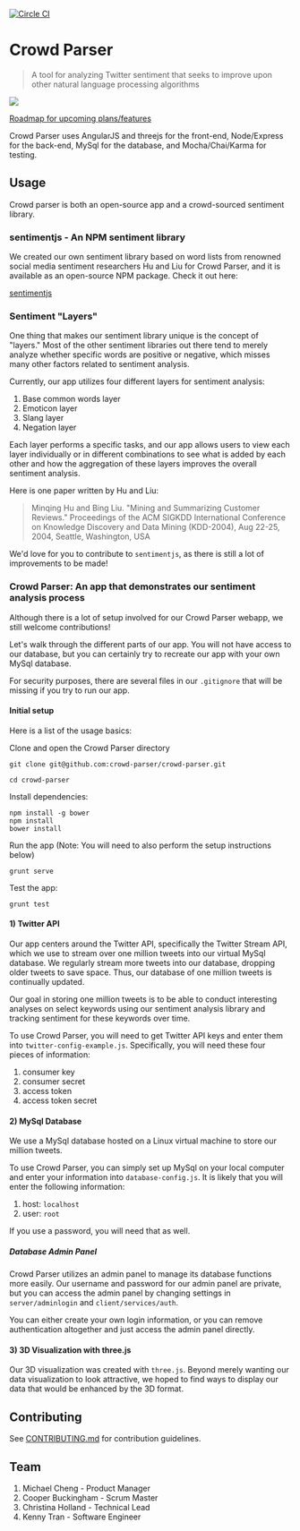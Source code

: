 [![Circle CI](https://circleci.com/gh/crowd-parser/crowd-parser/tree/master.svg?style=svg)](https://circleci.com/gh/crowd-parser/crowd-parser/tree/master)
# Crowd Parser

> A tool for analyzing Twitter sentiment that seeks to improve upon other natural language processing algorithms

<img src="client/assets/images/logo.png">

[Roadmap for upcoming plans/features](https://github.com/voyage-and-bay/voyage-and-bay)

Crowd Parser uses AngularJS and threejs for the front-end, Node/Express for the back-end, MySql for the database, and Mocha/Chai/Karma for testing.

## Usage

Crowd parser is both an open-source app and a crowd-sourced sentiment library.

### sentimentjs - An NPM sentiment library

We created our own sentiment library based on word lists from renowned social media sentiment researchers Hu and Liu for Crowd Parser, and it is available as an open-source NPM package. Check it out here:

[sentimentjs](https://github.com/crowd-parser/sentimentjs)


### Sentiment "Layers"

One thing that makes our sentiment library unique is the concept of "layers." Most of the other sentiment libraries out there tend to merely analyze whether specific words are positive or negative, which misses many other factors related to sentiment analysis.

Currently, our app utilizes four different layers for sentiment analysis:

1. Base common words layer
1. Emoticon layer
1. Slang layer
1. Negation layer

Each layer performs a specific tasks, and our app allows users to view each layer individually or in different combinations to see what is added by each other and how the aggregation of these layers improves the overall sentiment analysis.

Here is one paper written by Hu and Liu:

> Minqing Hu and Bing Liu. "Mining and Summarizing Customer Reviews." Proceedings of the ACM SIGKDD International Conference on Knowledge Discovery and Data Mining (KDD-2004), Aug 22-25, 2004, Seattle, Washington, USA

We'd love for you to contribute to `sentimentjs`, as there is still a lot of improvements to be made!

### Crowd Parser: An app that demonstrates our sentiment analysis process

Although there is a lot of setup involved for our Crowd Parser webapp, we still welcome contributions!

Let's walk through the different parts of our app. You will not have access to our database, but you can certainly try to recreate our app with your own MySql database.

For security purposes, there are several files in our `.gitignore` that will be missing if you try to run our app.

#### Initial setup

Here is a list of the usage basics:

Clone and open the Crowd Parser directory
```
git clone git@github.com:crowd-parser/crowd-parser.git

cd crowd-parser
```

Install dependencies:

```
npm install -g bower
npm install
bower install
```

Run the app (Note: You will need to also perform the setup instructions below)
```
grunt serve
```

Test the app:
```
grunt test
```

#### 1) Twitter API

Our app centers around the Twitter API, specifically the Twitter Stream API, which we use to stream over one million tweets into our virtual MySql database. We regularly stream more tweets into our database, dropping older tweets to save space. Thus, our database of one million tweets is continually updated.

Our goal in storing one million tweets is to be able to conduct interesting analyses on select keywords using our sentiment analysis library and tracking sentiment for these keywords over time.

To use Crowd Parser, you will need to get Twitter API keys and enter them into `twitter-config-example.js`. Specifically, you will need these four pieces of information:

1. consumer key
1. consumer secret
1. access token
1. access token secret

#### 2) MySql Database

We use a MySql database hosted on a Linux virtual machine to store our million tweets.

To use Crowd Parser, you can simply set up MySql on your local computer and enter your information into `database-config.js`. It is likely that you will enter the following information:

1. host: `localhost`
1. user: `root`

If you use a password, you will need that as well.

##### Database Admin Panel

Crowd Parser utilizes an admin panel to manage its database functions more easily. Our username and password for our admin panel are private, but you can access the admin panel by changing settings in `server/adminlogin` and `client/services/auth`. 

You can either create your own login information, or you can remove authentication altogether and just access the admin panel directly. 

#### 3) 3D Visualization with three.js

Our 3D visualization was created with `three.js`. Beyond merely wanting our data visualization to look attractive, we hoped to find ways to display our data that would be enhanced by the 3D format.

## Contributing

See [CONTRIBUTING.md](CONTRIBUTING.md) for contribution guidelines.

## Team

1. Michael Cheng - Product Manager
1. Cooper Buckingham - Scrum Master
1. Christina Holland - Technical Lead
1. Kenny Tran - Software Engineer
